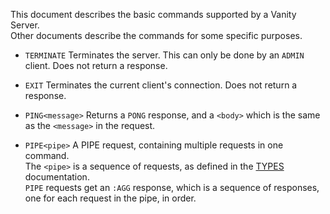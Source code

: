 This document describes the basic commands supported by a Vanity Server.  
Other documents describe the commands for some specific purposes.

- `TERMINATE`
    Terminates the server.
    This can only be done by an `ADMIN` client.
    Does not return a response.

- `EXIT`
    Terminates the current client's connection.
    Does not return a response.

- `PING<message>`
    Returns a `PONG` response, and a `<body>` which is the same as the `<message>` in the request.

- `PIPE<pipe>`
    A PIPE request, containing multiple requests in one command.  
    The `<pipe>` is a sequence of requests, as defined in the [TYPES](../TYPES.md) documentation.  
    `PIPE` requests get an `:AGG` response, which is a sequence of responses, one for each request in the pipe, in order.